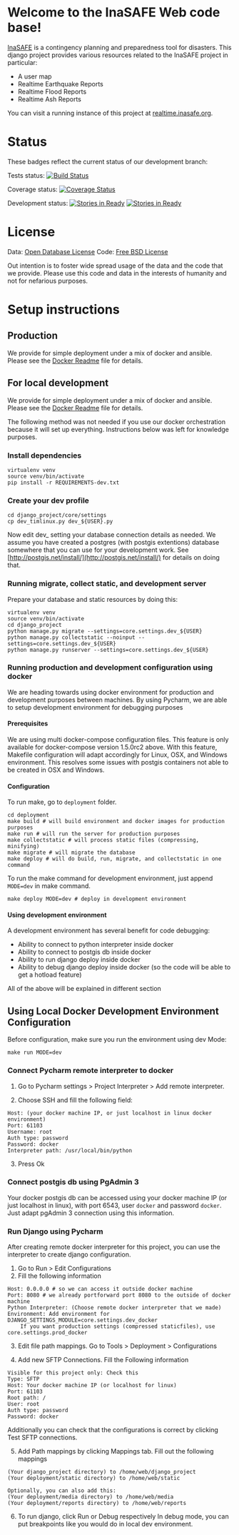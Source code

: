 # Welcome to the InaSAFE Web code base!

[InaSAFE](http://insafe.org) is a contingency planning and preparedness tool
for disasters. This django project provides various resources related to the
InaSAFE project in particular:

* A user map
* Realtime Earthquake Reports
* Realtime Flood Reports
* Realtime Ash Reports

You can visit a running instance of this project at
[realtime.inasafe.org](http://realtime.inasafe.org).

# Status

These badges reflect the current status of our development branch:

Tests status: [![Build Status](https://travis-ci.org/inasafe/inasafe-django.svg)](https://travis-ci.org/inasafe/inasafe-django)

Coverage status: [![Coverage Status](https://coveralls.io/repos/inasafe/inasafe-django/badge.png?branch=develop)](https://coveralls.io/r/inasafe/inasafe-django?branch=develop)

Development status: [![Stories in Ready](https://badge.waffle.io/AIFDR/inasafe-django.svg?label=ready&title=Ready)](http://waffle.io/inasafe/inasafe-django) [![Stories in Ready](https://badge.waffle.io/AIFDR/inasafe-django.svg?label=In%20Progress&title=In%20Progress)](http://waffle.io/inasafe/inasafe-django)

# License

Data: [Open Database License](http://opendatacommons.org/licenses/odbl/)
Code: [Free BSD License](http://www.freebsd.org/copyright/freebsd-license.html)

Out intention is to foster wide spread usage of the data and the code that we
provide. Please use this code and data in the interests of humanity and not for
nefarious purposes.

# Setup instructions

## Production

We provide for simple deployment under a mix of docker and ansible. Please 
see the [Docker Readme](deployment/README-docker.md)  file for details.

## For local development

We provide for simple deployment under a mix of docker and ansible. Please 
see the [Docker Readme](deployment/README-docker.md) file for details.

The following method was not needed if you use our docker orchestration 
because it will set up everything. Instructions below was left for knowledge 
purposes.

### Install dependencies

```
virtualenv venv
source venv/bin/activate
pip install -r REQUIREMENTS-dev.txt
```

### Create your dev profile

```
cd django_project/core/settings
cp dev_timlinux.py dev_${USER}.py
```

Now edit dev_<your username> setting your database connection details as
needed. We assume you have created a postgres (with postgis extentions)
database somewhere that you can use for your development work. See
[http://postgis.net/install/](http://postgis.net/install/) for details on doing
that.

### Running migrate, collect static, and development server

Prepare your database and static resources by doing this:

```
virtualenv venv
source venv/bin/activate
cd django_project
python manage.py migrate --settings=core.settings.dev_${USER}
python manage.py collectstatic --noinput --settings=core.settings.dev_${USER}
python manage.py runserver --settings=core.settings.dev_${USER}
```

### Running production and development configuration using docker

We are heading towards using docker environment for production and development
purposes between machines. By using Pycharm, we are able to setup development 
environment for debugging purposes

#### Prerequisites

We are using multi docker-compose configuration files. This feature is only
available for docker-compose version 1.5.0rc2 above. With this feature, Makefile 
configuration will adapt accordingly for Linux, OSX, and Windows environment. 
This resolves some issues with postgis containers not able to be created in OSX 
and Windows.

#### Configuration

To run make, go to ```deployment``` folder.

```
cd deployment
make build # will build environment and docker images for production purposes
make run # will run the server for production purposes
make collectstatic # will process static files (compressing, minifying)
make migrate # will migrate the database
make deploy # will do build, run, migrate, and collectstatic in one command
```

To run the make command for development environment, just append ```MODE=dev``` 
in make command.

```
make deploy MODE=dev # deploy in development environment
```

#### Using development environment

A development environment has several benefit for code debugging:

* Ability to connect to python interpreter inside docker
* Ability to connect to postgis db inside docker
* Ability to run django deploy inside docker
* Ability to debug django deploy inside docker (so the code will be able to 
  get a hotload feature)

All of the above will be explained in different section


## Using Local Docker Development Environment Configuration

Before configuration, make sure you run the environment using dev Mode:

```
make run MODE=dev
```

### Connect Pycharm remote interpreter to docker

1. Go to Pycharm settings > Project Interpreter > Add remote interpreter.

2. Choose SSH and fill the following field:

```
Host: (your docker machine IP, or just localhost in linux docker environment)
Port: 61103
Username: root
Auth type: password
Password: docker
Interpreter path: /usr/local/bin/python
```

3. Press Ok

### Connect postgis db using PgAdmin 3

Your docker postgis db can be accessed using your docker machine IP (or just 
localhost in linux), with port 6543, user ```docker``` and password ```docker```.
Just adapt pgAdmin 3 connection using this information.


### Run Django using Pycharm
 
After creating remote docker interpreter for this project, you can use the 
interpreter to create django configuration.

1. Go to Run > Edit Configurations
2. Fill the following information

```
Host: 0.0.0.0 # so we can access it outside docker machine
Port: 8080 # we already portforward port 8080 to the outside of docker machine
Python Interpreter: (Choose remote docker interpreter that we made)
Environment: Add environment for DJANGO_SETTINGS_MODULE=core.settings.dev_docker
	If you want production settings (compressed staticfiles), use core.settings.prod_docker
```

3. Edit file path mappings. Go to Tools > Deployment > Configurations

4. Add new SFTP Connections. Fill the Following information

```
Visible for this project only: Check this
Type: SFTP
Host: Your docker machine IP (or localhost for linux)
Port: 61103
Root path: /
User: root
Auth type: password
Password: docker
```
   
   Additionally you can check that the configurations is correct by clicking
   Test SFTP connections.
   
5. Add Path mappings by clicking Mappings tab. Fill out the following mappings

 ```
(Your django_project directory) to /home/web/django_project
(Your deployment/static directory) to /home/web/static

Optionally, you can also add this:
(Your deployment/media directory) to /home/web/media
(Your deployment/reports directory) to /home/web/reports
```
   
6. To run django, click Run or Debug respectively
   In debug mode, you can put breakpoints like you would do in local dev environment.
